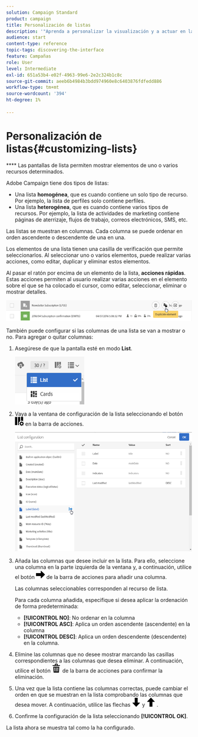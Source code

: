 ```yaml
---
solution: Campaign Standard
product: campaign
title: Personalización de listas
description: '"Aprenda a personalizar la visualización y a actuar en las pantallas de lista en Adobe Campaign Standard:clasificación, filtrado, eliminación o duplicación de elementos. Las pantallas de listas muestran los elementos de uno o varios recursos determinados."'
audience: start
content-type: reference
topic-tags: discovering-the-interface
feature: Campañas
role: User
level: Intermediate
exl-id: 651a53b4-e02f-4963-99e6-2e2c324b1c8c
source-git-commit: aeeb6b4984b3bdd974960e8c6403876fdfedd886
workflow-type: tm+mt
source-wordcount: '394'
ht-degree: 1%

---
```


# Personalización de listas{#customizing-lists}

**** Las pantallas de lista permiten mostrar elementos de uno o varios recursos determinados.

Adobe Campaign tiene dos tipos de listas:

* Una lista **homogénea**, que es cuando contiene un solo tipo de recurso. Por ejemplo, la lista de perfiles solo contiene perfiles.
* Una lista **heterogénea**, que es cuando contiene varios tipos de recursos. Por ejemplo, la lista de actividades de marketing contiene páginas de aterrizaje, flujos de trabajo, correos electrónicos, SMS, etc.

Las listas se muestran en columnas. Cada columna se puede ordenar en orden ascendente o descendente de una en una.

Los elementos de una lista tienen una casilla de verificación que permite seleccionarlos. Al seleccionar uno o varios elementos, puede realizar varias acciones, como editar, duplicar y eliminar estos elementos.

Al pasar el ratón por encima de un elemento de la lista, **acciones rápidas**. Estas acciones permiten al usuario realizar varias acciones en el elemento sobre el que se ha colocado el cursor, como editar, seleccionar, eliminar o mostrar detalles.

![](assets/overview_list_quickactions.png)

También puede configurar si las columnas de una lista se van a mostrar o no. Para agregar o quitar columnas:

1. Asegúrese de que la pantalla esté en modo **List**.

   ![](assets/export_list_mode_switch.png)

1. Vaya a la ventana de configuración de la lista seleccionando el botón ![](assets/columnsettings.png) en la barra de acciones.

   ![](assets/list_configuration1.png)

1. Añada las columnas que desee incluir en la lista. Para ello, seleccione una columna en la parte izquierda de la ventana y, a continuación, utilice el botón ![](assets/arrowright.png) de la barra de acciones para añadir una columna.

   Las columnas seleccionables corresponden al recurso de lista.

   Para cada columna añadida, especifique si desea aplicar la ordenación de forma predeterminada:

   * **[!UICONTROL NO]**: No ordenar en la columna
   * **[!UICONTROL ASC]**: Aplica un orden ascendente (ascendente) en la columna
   * **[!UICONTROL DESC]**: Aplica un orden descendente (descendente) en la columna.

1. Elimine las columnas que no desee mostrar marcando las casillas correspondientes a las columnas que desea eliminar. A continuación, utilice el botón ![](assets/delete.png) de la barra de acciones para confirmar la eliminación.
1. Una vez que la lista contiene las columnas correctas, puede cambiar el orden en que se muestran en la lista comprobando las columnas que desea mover. A continuación, utilice las flechas ![](assets/arrowdown.png) y ![](assets/arrowup.png) .
1. Confirme la configuración de la lista seleccionando **[!UICONTROL OK]**.

La lista ahora se muestra tal como la ha configurado.
